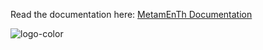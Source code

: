 Read the documentation here: [MetamEnTh Documentation](https://github.com/peteryefi/metamenth/wiki)

![logo-color](https://github.com/peteryefi/metamenth/assets/8558517/079bbbd4-5569-4d8d-872d-fdeaa25d1e1f)

